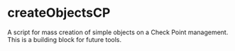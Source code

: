 # createObjectsCP
A script for mass creation of simple objects on a Check Point management. This is a building block for future tools.
